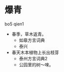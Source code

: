 # 爆青
bo5 qien1
+ 春季，草木返青。
  * 如皋方言词典
  * 泰兴
+ 春天木本植物上长出枝芽
  * 泰州方言词典2
  - 公园里的树～唻。

<!--
《泰兴方言辞典》释义“发芽”，误。
-->
